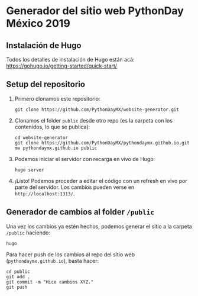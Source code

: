 # Generador del sitio web PythonDay México 2019


## Instalación de Hugo

Todos los detalles de instalación de Hugo están acá:
<https://gohugo.io/getting-started/quick-start/>


## Setup del repositorio

1. Primero clonamos este repositorio:
   ```
   git clone https://github.com/PythonDayMX/website-generator.git
   ```
2. Clonamos el folder `public` desde otro repo (es la carpeta con los contenidos, lo que se publica):
   ```
   cd website-generator
   git clone https://github.com/PythonDayMX/pythondaymx.github.io.git
   mv pythondaymx.github.io public
   ```
3. Podemos iniciar el servidor con recarga en vivo de Hugo:
   ```
   hugo server
   ```
4. ¡Listo! Podemos proceder a editar el código con un refresh en vivo por parte del servidor. Los cambios pueden verse en `http://localhost:1313/`.

## Generador de cambios al folder `/public`

Una vez los cambios ya estén hechos, podemos generar el sitio a la carpeta `/public` haciendo:

```
hugo
```

Para hacer push de los cambios al repo del sitio web (`pythondaymx.github.io`), basta hacer:

```
cd public
git add .
git commit -m "Hice cambios XYZ."
git push
```
